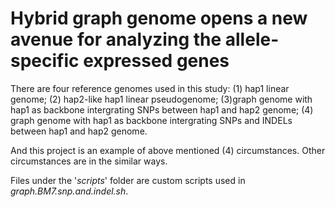 # Hybrid graph genome opens a new avenue for analyzing the allele-specific expressed genes

There are four reference genomes used in this study: (1) hap1 linear genome; (2) hap2-like hap1 linear pseudogenome; (3)graph genome with hap1 as backbone intergrating SNPs between hap1 and hap2 genome; (4) graph genome with hap1 as backbone intergrating SNPs and INDELs between hap1 and hap2 genome.<br>

And this project is an example of above mentioned (4) circumstances. Other circumstances are in the similar ways.<br>

Files under the '_scripts_' folder are custom scripts used in _graph.BM7.snp.and.indel.sh_.

